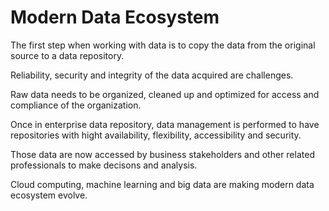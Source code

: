 # Modern Data Ecosystem

The first step when working with data is to copy the data from the original
source to a data repository.

Reliability, security and integrity of the data acquired are challenges.

Raw data needs to be organized, cleaned up and optimized for access and
compliance of the organization.

Once in enterprise data repository, data management is performed to have
repositories with hight availability, flexibility, accessibility and security.

Those data are now accessed by business stakeholders and other related
professionals to make decisons and analysis.

Cloud computing, machine learning and big data are making modern data ecosystem
evolve.

